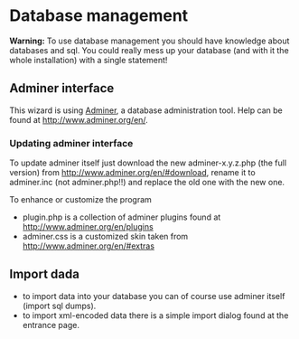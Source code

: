 # Database management

**Warning:** To use database management you should have knowledge about databases and sql.
You could really mess up your database (and with it the whole installation) with a single statement!

## Adminer interface

This wizard is using [Adminer](http://www.adminer.org), a database administration tool.
Help can be found at <http://www.adminer.org/en/>.


### Updating adminer interface

To update adminer itself just download the new adminer-x.y.z.php (the full version) from <http://www.adminer.org/en/#download>,
rename it to adminer.inc (not adminer.php!!) and replace the old one with the new one.

To enhance or customize the program 

* plugin.php is a collection of adminer plugins found at <http://www.adminer.org/en/plugins>
* adminer.css is a customized skin taken from <http://www.adminer.org/en/#extras>


## Import dada

* to import data into your database you can of course use adminer itself (import sql dumps). 
* to import xml-encoded data there is a simple import dialog found at the entrance page.

